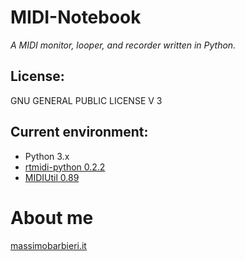 MIDI-Notebook
=============

_A MIDI monitor, looper, and recorder written in Python._

## License:

GNU GENERAL PUBLIC LICENSE V 3

## Current environment: 

* Python 3.x
* [rtmidi-python 0.2.2](https://pypi.python.org/pypi/rtmidi-python)
* [MIDIUtil 0.89](http://code.google.com/p/midiutil)

# About me
[massimobarbieri.it](http://www.massimobarbieri.it)  
